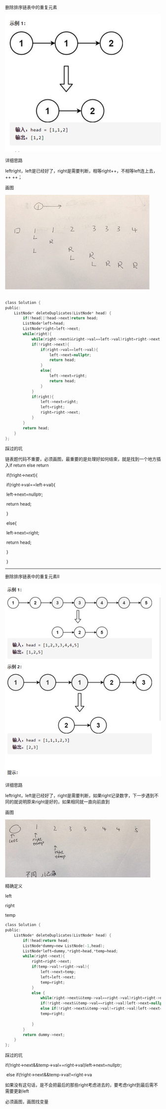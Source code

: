 删除排序链表中的重复元素

![img](image/1627654830915.png)

详细思路

leftright，left是已经好了，right是需要判断，相等right++，不相等left连上去，++ ++；

画图

![img](image/1627655599742.png)

```c

class Solution {
public:
    ListNode* deleteDuplicates(ListNode* head) {
        if(!head||!head->next)return head;
        ListNode*left=head;
        ListNode*right=left->next;
        while(right){
            while(right->next&&right->val==left->val)right=right->next;
            if(!right->next){
                if(right->val==left->val){
                    left->next=nullptr;
                    return head;
                }
                else{
                    left->next=right;
                    return head;
                }
            }
            if(right){
                left->next=right;
                left=right;
                right=right->next;
            }
        }
        return head;
    }
};
```


踩过的坑

链表题代码不重要，必须画图，最重要的是处理好如何结束，就是找到一个地方插入if return else return

​      if(!right->next){

​        if(right->val==left->val){

​          left->next=nullptr;

​          return head;

​        }

​        else{

​          left->next=right;

​          return head;

​        }

​      }



------

删除排序链表中的重复元素II

![img](image/1627638345378.png)

详细思路

leftright，left是已经好了，right是需要判断，如果right记录数字，下一步遇到不同的就说明原来right是好的，如果相同就一直向前直到

画图

![img](image/1627640228081.png)

精确定义

left

right

temp

```c
class Solution {
public:
    ListNode* deleteDuplicates(ListNode* head) {
        if(!head)return head;
        ListNode*dummy=new ListNode(-1,head);
        ListNode*left=dummy,*right=head,*temp=head;
        while(right->next){
            right=right->next;
            if(temp->val!=right->val){
                left->next=temp;
                left=left->next;
                temp=right;
            }
            else {
                while(right->next&&temp->val==right->val)right=right->next;
                if(!right->next&&temp->val==right->val)left->next=nullptr;
                else if(!right->next&&temp->val!=right->val)left->next=right;
                temp=right;

            }
        }
        return dummy->next;
    }
};

```

踩过的坑

​       if(!right->next&&temp->val==right->val)left->next=nullptr;

​        else if(!right->next&&temp->val!=right->va

如果没有这句话，是不会把最后的那些right考虑进去的，要考虑right到最后需不需要更新left

必须画图，画图找变量